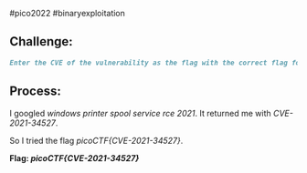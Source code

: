 #pico2022 #binaryexploitation 

## Challenge:
```md
Enter the CVE of the vulnerability as the flag with the correct flag format: `picoCTF{CVE-XXXX-XXXXX}` replacing XXXX-XXXXX with the numbers for the matching vulnerability. The CVE we're looking for is the first recorded remote code execution (RCE) vulnerability in 2021 in the Windows Print Spooler Service, which is available across desktop and server versions of Windows operating systems. The service is used to manage printers and print servers.
```

## Process:

I googled *windows printer spool service rce 2021*. It returned me with *CVE-2021-34527*.

So I tried the flag *picoCTF{CVE-2021-34527}*.

**Flag: *picoCTF{CVE-2021-34527}***

